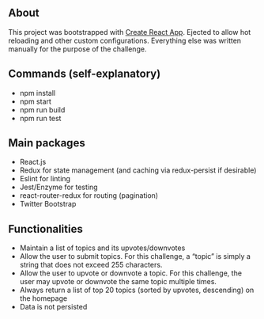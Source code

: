 ## About
This project was bootstrapped with [Create React App](https://github.com/facebookincubator/create-react-app).
Ejected to allow hot reloading and other custom configurations.
Everything else was written manually for the purpose of the challenge.

## Commands (self-explanatory)
- npm install
- npm start
- npm run build
- npm run test

## Main packages
- React.js
- Redux for state management (and caching via redux-persist if desirable)
- Eslint for linting
- Jest/Enzyme for testing
- react-router-redux for routing (pagination)
- Twitter Bootstrap

## Functionalities
- Maintain a list of topics and its upvotes/downvotes
- Allow the user to submit topics. For this challenge, a “topic” is simply a string that does not exceed 255 characters.
- Allow the user to upvote or downvote a topic. For this challenge, the user may upvote or downvote the same topic multiple times.
- Always return a list of top 20 topics (sorted by upvotes, descending) on the homepage
- Data is not persisted

